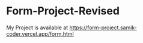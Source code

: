 # Form-Project-Revised

My Project is available at https://form-project.samik-coder.vercel.app/form.html
